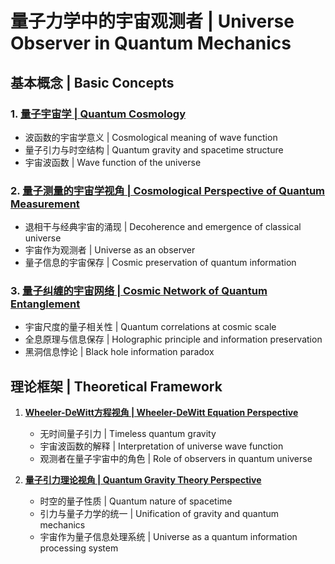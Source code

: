 # 量子力学中的宇宙观测者 | Universe Observer in Quantum Mechanics

## 基本概念 | Basic Concepts

### 1. [量子宇宙学 | Quantum Cosmology](./01_quantum_cosmology.md)
- 波函数的宇宙学意义 | Cosmological meaning of wave function
- 量子引力与时空结构 | Quantum gravity and spacetime structure
- 宇宙波函数 | Wave function of the universe

### 2. [量子测量的宇宙学视角 | Cosmological Perspective of Quantum Measurement](./02_cosmological_perspective_of_quantum_measurement.md)
- 退相干与经典宇宙的涌现 | Decoherence and emergence of classical universe
- 宇宙作为观测者 | Universe as an observer
- 量子信息的宇宙保存 | Cosmic preservation of quantum information

### 3. [量子纠缠的宇宙网络 | Cosmic Network of Quantum Entanglement](./03_cosmic_network_of_quantum_entanglement.md)
- 宇宙尺度的量子相关性 | Quantum correlations at cosmic scale
- 全息原理与信息保存 | Holographic principle and information preservation
- 黑洞信息悖论 | Black hole information paradox

## 理论框架 | Theoretical Framework

1. **[Wheeler-DeWitt方程视角 | Wheeler-DeWitt Equation Perspective](./04_wheeler_dewitt_equation_perspective.md)**
   - 无时间量子引力 | Timeless quantum gravity
   - 宇宙波函数的解释 | Interpretation of universe wave function
   - 观测者在量子宇宙中的角色 | Role of observers in quantum universe

2. **[量子引力理论视角 | Quantum Gravity Theory Perspective](./05_quantum_gravity_theory_perspective.md)**
   - 时空的量子性质 | Quantum nature of spacetime
   - 引力与量子力学的统一 | Unification of gravity and quantum mechanics
   - 宇宙作为量子信息处理系统 | Universe as a quantum information processing system